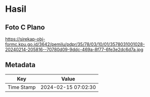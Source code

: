 # Hasil

## Foto C Plano

https://sirekap-obj-formc.kpu.go.id/3642/pemilu/pdpr/35/78/03/10/01/3578031001028-20240214-205816--70780d09-9ddc-469a-8f77-6fe3e2dc6d7a.jpg


## Metadata

| Key        | Value               |
| ---------- | ------------------- |
| Time Stamp | 2024-02-15 07:02:30 |



